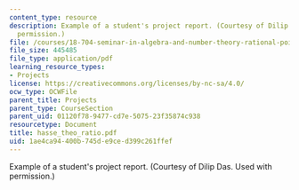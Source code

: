 ```yaml
---
content_type: resource
description: Example of a student's project report. (Courtesy of Dilip Das. Used with
  permission.)
file: /courses/18-704-seminar-in-algebra-and-number-theory-rational-points-on-elliptic-curves-fall-2004/1ae4ca94400b745de9ced399c261ffef_hasse_theo_ratio.pdf
file_size: 445485
file_type: application/pdf
learning_resource_types:
- Projects
license: https://creativecommons.org/licenses/by-nc-sa/4.0/
ocw_type: OCWFile
parent_title: Projects
parent_type: CourseSection
parent_uid: 01120f78-9477-cd7e-5075-23f35874c938
resourcetype: Document
title: hasse_theo_ratio.pdf
uid: 1ae4ca94-400b-745d-e9ce-d399c261ffef
---
```

Example of a student's project report. (Courtesy of Dilip Das. Used with permission.)